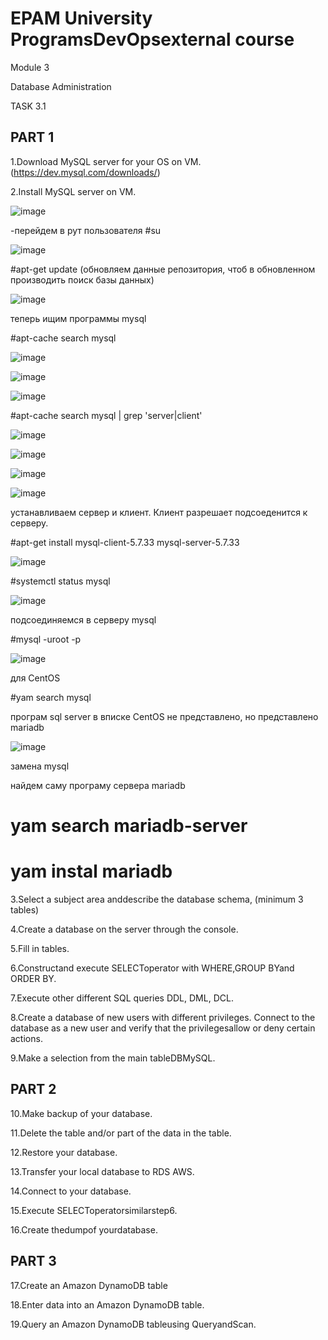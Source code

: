 # EPAM University ProgramsDevOpsexternal course

Module 3

Database Administration

TASK 3.1

## PART 1

1.Download MySQL server for your OS on VM. (https://dev.mysql.com/downloads/)

2.Install MySQL server on VM.

![image](https://user-images.githubusercontent.com/58170246/126062118-48eabd2b-6b58-41fe-9ee7-16df793a0627.png)

-перейдем в рут пользователя
#su 

![image](https://user-images.githubusercontent.com/58170246/126062145-e552e46a-3688-403f-82ff-939180e175c4.png)

#apt-get update (обновляем данные репозитория, чтоб в  обновленном  производить поиск базы данных)

![image](https://user-images.githubusercontent.com/58170246/126062194-32cde8bf-41ee-451c-8b08-4f8cd75061a5.png)

теперь ищим программы mysql

#apt-cache search mysql

![image](https://user-images.githubusercontent.com/58170246/126062425-780300e4-8a50-4657-a3cc-2fad7abd50b2.png)

![image](https://user-images.githubusercontent.com/58170246/126062463-369de0e0-abc5-40d7-bb01-438b4f5c63f3.png)

![image](https://user-images.githubusercontent.com/58170246/126062475-2df94095-ccd0-4114-bf05-a3766a031c90.png)

#apt-cache search mysql | grep 'server\|client'

![image](https://user-images.githubusercontent.com/58170246/126062706-60086ba9-bafb-4c7e-99be-92fcad1be61e.png)

![image](https://user-images.githubusercontent.com/58170246/126062749-935fe30a-f2d6-48bf-930a-91f720cb787d.png)

![image](https://user-images.githubusercontent.com/58170246/126062819-a5620001-683e-4e4c-bca5-c3de66ef4ef3.png)

![image](https://user-images.githubusercontent.com/58170246/126062831-93647c85-2940-41e6-b245-68852ec07cf1.png)

устанавливаем сервер и клиент. Клиент разрешает подсоеденится  к серверу.

#apt-get install mysql-client-5.7.33 mysql-server-5.7.33 

![image](https://user-images.githubusercontent.com/58170246/126063067-4737bd98-014b-4ec2-bbbd-3a14d46e11c6.png)

#systemctl status mysql

![image](https://user-images.githubusercontent.com/58170246/126063537-2c11234d-4169-40c5-8da4-500944afa701.png)

подсоединяемся в серверу mysql

#mysql -uroot -p

![image](https://user-images.githubusercontent.com/58170246/126063700-7138ef3b-caf6-4423-b8ec-44b1f87bfac2.png)



для CentOS

#yam search mysql

програм sql server в вписке CentOS не представлено, но представлено mariadb 

![image](https://user-images.githubusercontent.com/58170246/126061930-b5b05cfa-b7c7-45d1-8dfa-946d46813e41.png)

замена mysql

найдем саму програму сервера mariadb 

# yam search mariadb-server
# yam instal mariadb





3.Select a subject area anddescribe the database schema, (minimum 3 tables)

4.Create a database on the server through the console.

5.Fill in tables.

6.Constructand execute SELECToperator with WHERE,GROUP BYand ORDER BY.

7.Execute other different SQL queries DDL, DML, DCL.

8.Create a database of new users with different privileges. Connect to the database as a new user and verify that the privilegesallow or deny 
certain actions.

9.Make a selection from the main tableDBMySQL.

## PART 2

10.Make backup of your database.

11.Delete the table and/or part of the data in the table.

12.Restore your database.

13.Transfer your local database to RDS AWS.

14.Connect to your database.

15.Execute SELECToperatorsimilarstep6.

16.Create thedumpof yourdatabase.

## PART 3

17.Create an Amazon DynamoDB table

18.Enter data into an Amazon DynamoDB table.

19.Query an Amazon DynamoDB tableusing QueryandScan.


